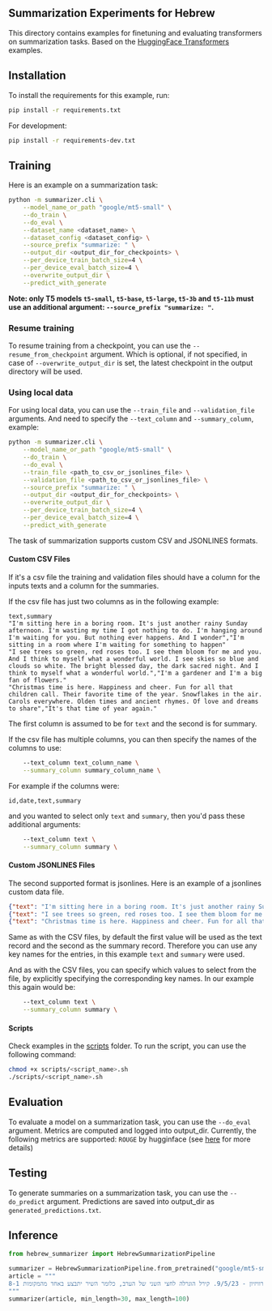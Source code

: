 
## Summarization Experiments for Hebrew

This directory contains examples for finetuning and evaluating transformers on summarization  tasks.
Based on the [HuggingFace Transformers](https://github.com/huggingface/transformers/tree/main/examples/pytorch/summarization) examples.

## Installation

To install the requirements for this example, run:

```bash
pip install -r requirements.txt
```

For development:
```bash
pip install -r requirements-dev.txt
```

## Training

Here is an example on a summarization task:

```bash
python -m summarizer.cli \
    --model_name_or_path "google/mt5-small" \
    --do_train \
    --do_eval \
    --dataset_name <dataset_name> \
    --dataset_config <dataset_config> \
    --source_prefix "summarize: " \
    --output_dir <output_dir_for_checkpoints> \
    --per_device_train_batch_size=4 \
    --per_device_eval_batch_size=4 \
    --overwrite_output_dir \
    --predict_with_generate
```

**Note: only T5 models `t5-small`, `t5-base`, `t5-large`, `t5-3b` and `t5-11b` must use an additional argument: `--source_prefix "summarize: "`.**

### Resume training

To resume training from a checkpoint, you can use the `--resume_from_checkpoint` argument. 
Which is optional, if not specified, in case of `--overwrite_output_dir` is set, the latest checkpoint in the output directory will be used.

### Using local data

For using local data, you can use the `--train_file` and `--validation_file` arguments. 
And need to specify the  `--text_column` and `--summary_column`, example:

```bash
python -m summarizer.cli \
    --model_name_or_path "google/mt5-small" \
    --do_train \
    --do_eval \
    --train_file <path_to_csv_or_jsonlines_file> \
    --validation_file <path_to_csv_or_jsonlines_file> \
    --source_prefix "summarize: " \
    --output_dir <output_dir_for_checkpoints> \
    --overwrite_output_dir \
    --per_device_train_batch_size=4 \
    --per_device_eval_batch_size=4 \
    --predict_with_generate
```

The task of summarization supports custom CSV and JSONLINES formats.

#### Custom CSV Files

If it's a csv file the training and validation files should have a column for the inputs texts and a column for the summaries.

If the csv file has just two columns as in the following example:

```csv
text,summary
"I'm sitting here in a boring room. It's just another rainy Sunday afternoon. I'm wasting my time I got nothing to do. I'm hanging around I'm waiting for you. But nothing ever happens. And I wonder","I'm sitting in a room where I'm waiting for something to happen"
"I see trees so green, red roses too. I see them bloom for me and you. And I think to myself what a wonderful world. I see skies so blue and clouds so white. The bright blessed day, the dark sacred night. And I think to myself what a wonderful world.","I'm a gardener and I'm a big fan of flowers."
"Christmas time is here. Happiness and cheer. Fun for all that children call. Their favorite time of the year. Snowflakes in the air. Carols everywhere. Olden times and ancient rhymes. Of love and dreams to share","It's that time of year again."
```

The first column is assumed to be for `text` and the second is for summary.

If the csv file has multiple columns, you can then specify the names of the columns to use:

```bash
    --text_column text_column_name \
    --summary_column summary_column_name \
```

For example if the columns were:

```csv
id,date,text,summary
```

and you wanted to select only `text` and `summary`, then you'd pass these additional arguments:

```bash
    --text_column text \
    --summary_column summary \
```

#### Custom JSONLINES Files

The second supported format is jsonlines. Here is an example of a jsonlines custom data file.


```json
{"text": "I'm sitting here in a boring room. It's just another rainy Sunday afternoon. I'm wasting my time I got nothing to do. I'm hanging around I'm waiting for you. But nothing ever happens. And I wonder", "summary": "I'm sitting in a room where I'm waiting for something to happen"}
{"text": "I see trees so green, red roses too. I see them bloom for me and you. And I think to myself what a wonderful world. I see skies so blue and clouds so white. The bright blessed day, the dark sacred night. And I think to myself what a wonderful world.", "summary": "I'm a gardener and I'm a big fan of flowers."}
{"text": "Christmas time is here. Happiness and cheer. Fun for all that children call. Their favorite time of the year. Snowflakes in the air. Carols everywhere. Olden times and ancient rhymes. Of love and dreams to share", "summary": "It's that time of year again."}
```

Same as with the CSV files, by default the first value will be used as the text record and the second as the summary record. Therefore you can use any key names for the entries, in this example `text` and `summary` were used.

And as with the CSV files, you can specify which values to select from the file, by explicitly specifying the corresponding key names. In our example this again would be:

```bash
    --text_column text \
    --summary_column summary \
```

#### Scripts

Check examples in the [scripts](scripts) folder.
To run the script, you can use the following command:

```bash
chmod +x scripts/<script_name>.sh
./scripts/<script_name>.sh
```

## Evaluation

To evaluate a model on a summarization task, you can use the `--do_eval` argument.
Metrics are computed and logged into output_dir. Currently, the following metrics are supported:
`ROUGE` by hugginface (see [here](https://huggingface.co/metrics/rouge) for more details)

## Testing

To generate summaries on a summarization task, you can use the `--do_predict` argument.
Predictions are saved into output_dir as `generated_predictions.txt`.

## Inference

```python
from hebrew_summarizer import HebrewSummarizationPipeline

summarizer = HebrewSummarizationPipeline.from_pretrained("google/mt5-small")
article = """
נחשף התאריך בו תופיע הזמרת הישראלית נועה קירל בחצי הגמר הראשון של האירוויזיון - 9/5/23. קירל הוגרלה לחצי השני של הערב, כלומר השיר יתבצע באחד מהמקומות 8-1.
"""
summarizer(article, min_length=30, max_length=100)
```
